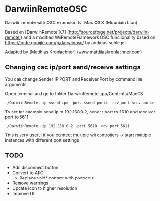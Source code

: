 # DarwiinRemoteOSC

Darwiin remote with OSC extension for Max OS X (Mountain Lion)

Based on [DarwiinRemote 0.7] (http://sourceforge.net/projects/darwiin-remote/) and a modified WiiRemoteFramework
OSC functionality based on https://code.google.com/p/darwiinosc/ by andreas schlegel

Adapted by [Matthias Kronlachner] (www.matthiaskronlachner.com)

Changing osc ip/port send/receive settings
-------------------------

You can change Sender IP:PORT and Receiver Port by commandline arguments:

Open terminal and go to folder DarwiinRemote.app/Contents/MacOS

    ./DarwiinRemote -ip <send ip> -port <send port> -rcv_port <rcv port>

To set for example send ip to 192.168.0.2, sender port to 5610 and receiver port to 5611

    ./DarwiinRemote -ip 192.168.0.2 -port 5610 -rcv_port 5611

This is very useful if you connect multiple wii controllers
-> start multiple instances with different port settings


TODO
-------------------------
* Add disconnect button
* Convert to ARC
    * Replace void* context with protocols
* Remove warnings
* Update icon to higher resolution
* Improve UI
